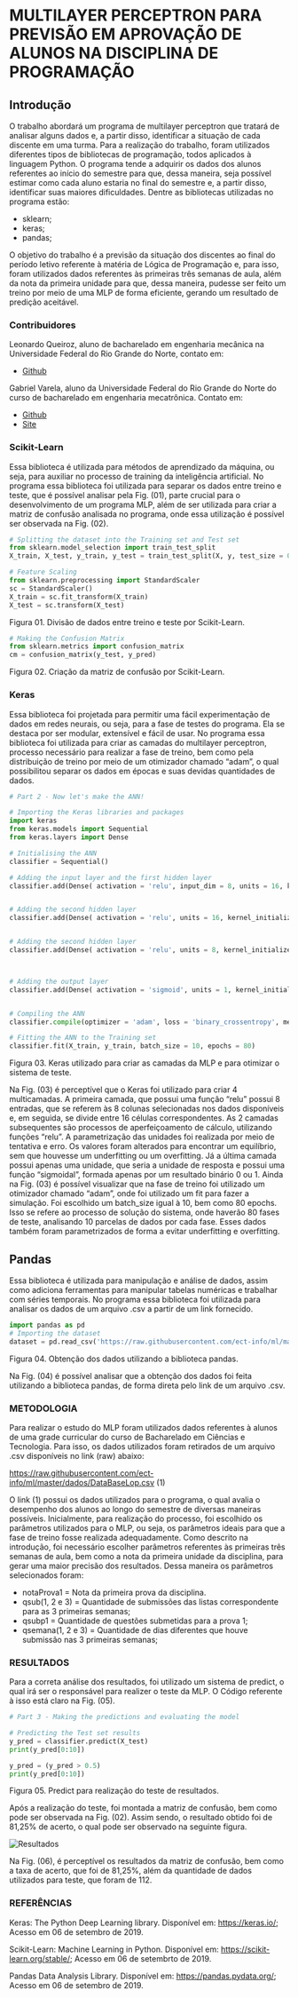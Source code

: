 # MULTILAYER PERCEPTRON PARA PREVISÃO EM APROVAÇÃO DE ALUNOS NA DISCIPLINA DE PROGRAMAÇÃO

## Introdução
O trabalho abordará um programa de multilayer perceptron que tratará de analisar alguns dados e, a partir disso, identificar a situação de cada discente em uma turma.
Para a realização do trabalho, foram utilizados diferentes tipos de bibliotecas de programação, todos aplicados à linguagem Python. O programa tende a adquirir os dados dos alunos referentes ao início do semestre para que, dessa maneira, seja possível estimar como cada aluno estaria no final do semestre e, a partir disso, identificar suas maiores dificuldades.
Dentre as bibliotecas utilizadas no programa estão:
* sklearn;
* keras;
* pandas;

O objetivo do trabalho é a previsão da situação dos discentes ao final do período letivo referente à matéria de Lógica de Programação e, para isso, foram utilizados dados referentes às primeiras três semanas de aula, além da nota da primeira unidade para que, dessa maneira, pudesse ser feito um treino por meio de uma MLP de forma eficiente, gerando um resultado de predição aceitável. 


### Contribuidores

Leonardo Queiroz, aluno de bacharelado em engenharia mecânica na Universidade Federal do Rio Grande do Norte, contato em:
- [Github](https://github.com/leocqueiroz)

Gabriel Varela, aluno da Universidade Federal do Rio Grande do Norte do curso de bacharelado em engenharia mecatrônica. Contato em:
- [Github](https://github.com/gabrielvrl)
- [Site](https://gabrielvrl.github.io/)

### Scikit-Learn

Essa biblioteca é utilizada para métodos de aprendizado da máquina, ou seja, para auxiliar no processo de training da inteligência artificial.
No programa essa biblioteca foi utilizada para separar os dados entre treino e teste, que é possível analisar pela Fig. (01), parte crucial para o desenvolvimento de um programa MLP, além de ser utilizada para criar a matriz de confusão analisada no programa, onde essa utilização é possível ser observada na Fig. (02).

```py
# Splitting the dataset into the Training set and Test set
from sklearn.model_selection import train_test_split
X_train, X_test, y_train, y_test = train_test_split(X, y, test_size = 0.25, random_state = 0)

# Feature Scaling
from sklearn.preprocessing import StandardScaler
sc = StandardScaler()
X_train = sc.fit_transform(X_train)
X_test = sc.transform(X_test)
```
Figura 01. Divisão de dados entre treino e teste por Scikit-Learn.

```py
# Making the Confusion Matrix
from sklearn.metrics import confusion_matrix
cm = confusion_matrix(y_test, y_pred)
```
Figura 02. Criação da matriz de confusão por Scikit-Learn.


### Keras
Essa biblioteca foi projetada para permitir uma fácil experimentação de dados em redes neurais, ou seja, para a fase de testes do programa. Ela se destaca por ser modular, extensível e fácil de usar.
No programa essa biblioteca foi utilizada para criar as camadas do multilayer perceptron, processo necessário para realizar a fase de treino, bem como pela distribuição de treino por meio de um otimizador chamado “adam”, o qual possibilitou separar os dados em épocas e suas devidas quantidades de dados.

```py
# Part 2 - Now let's make the ANN!

# Importing the Keras libraries and packages
import keras
from keras.models import Sequential
from keras.layers import Dense

# Initialising the ANN
classifier = Sequential()

# Adding the input layer and the first hidden layer
classifier.add(Dense( activation = 'relu', input_dim = 8, units = 16, kernel_initializer = 'uniform'))


# Adding the second hidden layer
classifier.add(Dense( activation = 'relu', units = 16, kernel_initializer = 'uniform' ))


# Adding the second hidden layer
classifier.add(Dense( activation = 'relu', units = 8, kernel_initializer = 'uniform' ))



# Adding the output layer
classifier.add(Dense( activation = 'sigmoid', units = 1, kernel_initializer = 'uniform'))


# Compiling the ANN
classifier.compile(optimizer = 'adam', loss = 'binary_crossentropy', metrics = ['accuracy'])

# Fitting the ANN to the Training set
classifier.fit(X_train, y_train, batch_size = 10, epochs = 80)
```
Figura 03. Keras utilizado para criar as camadas da MLP e para otimizar o sistema de teste.

Na Fig. (03) é perceptível que o Keras foi utilizado para criar 4 multicamadas. A primeira camada, que possui uma função “relu” possui 8 entradas, que se referem às 8 colunas selecionadas nos dados disponíveis e, em seguida, se divide entre 16 células correspondentes. As 2 camadas subsequentes são processos de aperfeiçoamento de cálculo, utilizando funções “relu”. A parametrização das unidades foi realizada por meio de tentativa e erro. Os valores foram alterados para encontrar um equilíbrio, sem que houvesse um underfitting ou um overfitting. Já a última camada possui apenas uma unidade, que seria a unidade de resposta e possui uma função “sigmoidal”, formada apenas por um resultado binário 0 ou 1.
Ainda na Fig. (03) é possível visualizar que na fase de treino foi utilizado um otimizador chamado “adam”, onde foi utilizado um fit para fazer a simulação. Foi escolhido um batch_size igual à 10, bem como 80 epochs. Isso se refere ao processo de solução do sistema, onde haverão 80 fases de teste, analisando 10 parcelas de dados por cada fase. Esses dados também foram parametrizados de forma a evitar underfitting e overfitting.


## Pandas 

Essa biblioteca é utilizada para manipulação e análise de dados, assim como adiciona ferramentas para manipular tabelas numéricas e trabalhar com séries temporais.
No programa essa biblioteca foi utilizada para analisar os dados de um arquivo .csv a partir de um link fornecido.

```py
import pandas as pd
# Importing the dataset
dataset = pd.read_csv('https://raw.githubusercontent.com/ect-info/ml/master/dados/DataBaseLop.csv')
```
Figura 04. Obtenção dos dados utilizando a biblioteca pandas.

Na Fig. (04) é possível analisar que a obtenção dos dados foi feita utilizando a biblioteca pandas, de forma direta pelo link de um arquivo .csv.

### METODOLOGIA
Para realizar o estudo do MLP foram utilizados dados referentes à alunos de uma grade curricular do curso de Bacharelado em Ciências e Tecnologia. Para isso, os dados utilizados foram retirados de um arquivo .csv disponíveis no link (raw) abaixo:

https://raw.githubusercontent.com/ect-info/ml/master/dados/DataBaseLop.csv				   (1)

O link (1) possui os dados utilizados para o programa, o qual avalia o desempenho dos alunos ao longo do semestre de diversas maneiras possíveis.
Inicialmente, para realização do processo, foi escolhido os parâmetros utilizados para o MLP, ou seja, os parâmetros ideais para que a fase de treino fosse realizada adequadamente.
Como descrito na introdução, foi necessário escolher parâmetros referentes às primeiras três semanas de aula, bem como a nota da primeira unidade da disciplina, para gerar uma maior precisão dos resultados. Dessa maneira os parâmetros selecionados foram:
* notaProva1 = Nota da primeira prova da disciplina.
* qsub(1, 2 e 3) = Quantidade de submissões das listas correspondente para as 3 primeiras semanas;
* qsubp1 = Quantidade de questões submetidas para a prova 1;
* qsemana(1, 2 e 3) = Quantidade de dias diferentes que houve submissão nas 3 primeiras semanas;

### RESULTADOS
Para a correta análise dos resultados, foi utilizado um sistema de predict, o qual irá ser o responsável para realizer o teste da MLP. O Código referente à isso está claro na Fig. (05).

```py
# Part 3 - Making the predictions and evaluating the model

# Predicting the Test set results
y_pred = classifier.predict(X_test)
print(y_pred[0:10])

y_pred = (y_pred > 0.5)
print(y_pred[0:10])
```
Figura 05. Predict para realização do teste de resultados.

Após a realização do teste, foi montada a matriz de confusão, bem como pode ser observada na Fig. (02).
Assim sendo, o resultado obtido foi de 81,25% de acerto, o qual pode ser observado na seguinte figura.

![Resultados](https://github.com/gabrielvrl/Machine-Learning-ECT/blob/master/Imagens/resultados.png)

Na Fig. (06), é perceptível os resultados da matriz de confusão, bem como a taxa de acerto, que foi de 81,25%, além da quantidade de dados utilizados para teste, que foram de 112.


### REFERÊNCIAS
Keras: The Python Deep Learning library. Disponível em: <https://keras.io/>; Acesso em 06 de setembro de 2019.

Scikit-Learn: Machine Learning in Python. Disponível em: <https://scikit-learn.org/stable/>; Acesso em 06 de setembrto de 2019.

Pandas Data Analysis Library. Disponível em: <https://pandas.pydata.org/>; Acesso em 06 de setembro de 2019.

